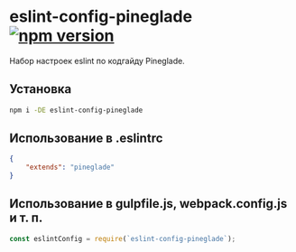 # eslint-config-pineglade [![npm version](https://img.shields.io/npm/v/eslint-config-pineglade.svg)](https://www.npmjs.com/package/eslint-config-pineglade)

Набор настроек eslint по кодгайду Pineglade.

## Установка

```bash
npm i -DE eslint-config-pineglade
```

## Использование в .eslintrc

```json
{
	"extends": "pineglade"
}
```

## Использование в gulpfile.js, webpack.config.js и т. п.

```js
const eslintConfig = require(`eslint-config-pineglade`);
```
